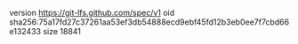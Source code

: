 version https://git-lfs.github.com/spec/v1
oid sha256:75a17fd27c37261aa53ef3db54888ecd9ebf45fd12b3eb0ee7f7cbd66e132433
size 18841
